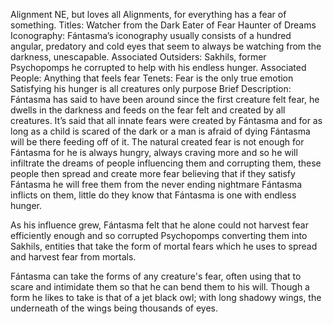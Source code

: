 Alignment
NE, but loves all Alignments, for everything has a fear of something.
Titles:
Watcher from the Dark
Eater of Fear
Haunter of Dreams
Iconography:
Fántasma’s iconography usually consists of a hundred angular, predatory and cold eyes that seem to always be watching from the darkness, unescapable.
Associated Outsiders:
Sakhils, former Psychopomps he corrupted to help with his endless hunger.
Associated People:
Anything that feels fear
Tenets:
Fear is the only true emotion
Satisfying his hunger is all creatures only purpose
Brief Description:
Fántasma has said to have been around since the first creature felt fear, he dwells in the darkness and feeds on the fear felt and created by all creatures. It’s said that all innate fears were created by Fántasma and for as long as a child is scared of the dark or a man is afraid of dying Fántasma will be there feeding off of it. The natural created fear is not enough for Fántasma for he is always hungry, always craving more and so he will infiltrate the dreams of people influencing them and corrupting them, these people then spread and create more fear believing that if they satisfy Fántasma he will free them from the never ending nightmare Fántasma inflicts on them, little do they know that Fántasma is one with endless hunger.

As his influence grew, Fántasma felt that he alone could not harvest fear efficiently enough and so corrupted Psychopomps converting them into Sakhils, entities that take the form of mortal fears which he uses to spread and harvest fear from mortals.

Fántasma can take the forms of any creature's fear, often using that to scare and intimidate them so that he can bend them to his will. Though a form he likes to take is that of a jet black owl; with long shadowy wings, the underneath of the wings being thousands of eyes.
